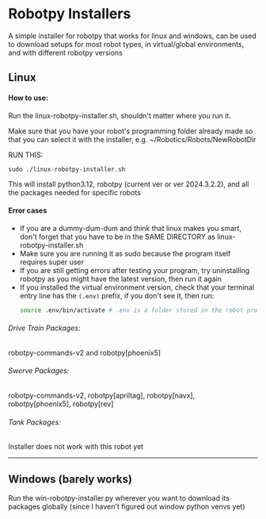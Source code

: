 # Robotpy Installers
A simple installer for robotpy that works for linux and windows, can be used to download setups for most robot types, in virtual/global environments, and with different robotpy versions

## Linux
#### How to use:
Run the linux-robotpy-installer.sh, shouldn't matter where you run it.

Make sure that you have your robot's programming folder already made so that you can select it with the installer, e.g. ~/Robotics/Robots/NewRobotDir

RUN THIS:

`sudo ./linux-robotpy-installer.sh`

This will install python3.12, robotpy (current ver or ver 2024.3.2.2), and all the packages needed for specific robots

#### Error cases
- If you are a dummy-dum-dum and think that linux makes you smart, don't forget that you have to be in the SAME DIRECTORY as linux-robotpy-installer.sh
- Make sure you are running it as sudo because the program itself requires super user
- If you are still getting errors after testing your program, try uninstalling robotpy as you might have the latest version, then run it again
- If you installed the virtual environment version, check that your terminal entry line has the `(.env)` prefix, if you don't see it, then run:
    ```bash
    source .env/bin/activate # .env is a folder stored in the robot programming folder, NOT the /robot/ directory
    ```

###### Drive Train Packages:
robotpy-commands-v2 and robotpy[phoenix5]
###### Swerve Packages:
robotpy-commands-v2, robotpy[apriltag], robotpy[navx], robotpy[phoenix5], robotpy[rev]
###### Tank Packages:
Installer does not work with this robot yet
___
## Windows (barely works)
Run the win-robotpy-installer.py wherever you want to download its packages globally (since I haven't figured out window python venvs yet)
